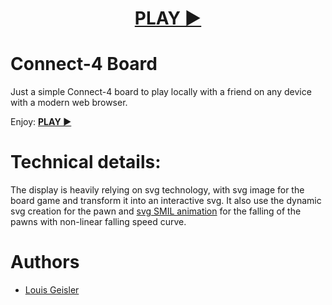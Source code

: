 <h1 align="center"><a href="https://louisgeisler.github.io/connect4_board/">PLAY ▶️</a></h1>

# Connect-4 Board

Just a simple Connect-4 board to play locally with a friend on any device with a modern web browser.

Enjoy: **[PLAY ▶️](https://louisgeisler.github.io/connect4_board/)**

# Technical details:

The display is heavily relying on svg technology, with svg image for the board game and transform it into an interactive svg. It also use the dynamic svg creation for the pawn and [svg SMIL animation](https://css-tricks.com/guide-svg-animations-smil/) for the falling of the pawns with non-linear falling speed curve.

# Authors

 - [Louis Geisler](https://github.com/louisgeisler)
